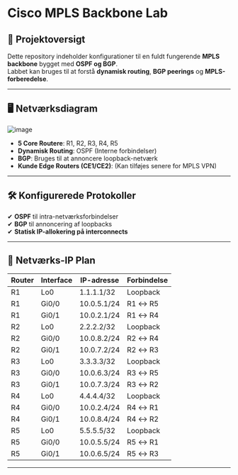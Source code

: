 # Cisco MPLS Backbone Lab  

## 📌 **Projektoversigt**
Dette repository indeholder konfigurationer til en fuldt fungerende **MPLS backbone** bygget med **OSPF og BGP**.  
Labbet kan bruges til at forstå **dynamisk routing**, **BGP peerings** og **MPLS-forberedelse**.  

---

## 🖥 **Netværksdiagram**

![image](https://github.com/user-attachments/assets/30f899b2-d7a4-47bd-a884-45d8197de71a)

- **5 Core Routere**: R1, R2, R3, R4, R5  
- **Dynamisk Routing**: OSPF (Interne forbindelser)  
- **BGP**: Bruges til at annoncere loopback-netværk  
- **Kunde Edge Routers (CE1/CE2)**: (Kan tilføjes senere for MPLS VPN)  

---

## 🛠 **Konfigurerede Protokoller**
✔ **OSPF** til intra-netværksforbindelser  
✔ **BGP** til annoncering af loopbacks  
✔ **Statisk IP-allokering på interconnects**  

---

## 📝 **Netværks-IP Plan**
| Router | Interface | IP-adresse | Forbindelse |
|---------|------------|-------------|--------------|
| R1 | Lo0 | 1.1.1.1/32 | Loopback |
| R1 | Gi0/0 | 10.0.5.1/24 | R1 ↔ R5 |
| R1 | Gi0/1 | 10.0.2.1/24 | R1 ↔ R4 |
| R2 | Lo0 | 2.2.2.2/32 | Loopback |
| R2 | Gi0/0 | 10.0.8.2/24 | R2 ↔ R4 |
| R2 | Gi0/1 | 10.0.7.2/24 | R2 ↔ R3 |
| R3 | Lo0 | 3.3.3.3/32 | Loopback |
| R3 | Gi0/0 | 10.0.6.3/24 | R3 ↔ R5 |
| R3 | Gi0/1 | 10.0.7.3/24 | R3 ↔ R2 |
| R4 | Lo0 | 4.4.4.4/32 | Loopback |
| R4 | Gi0/0 | 10.0.2.4/24 | R4 ↔ R1 |
| R4 | Gi0/1 | 10.0.8.4/24 | R4 ↔ R2 |
| R5 | Lo0 | 5.5.5.5/32 | Loopback |
| R5 | Gi0/0 | 10.0.5.5/24 | R5 ↔ R1 |
| R5 | Gi0/1 | 10.0.6.5/24 | R5 ↔ R3 |

---
